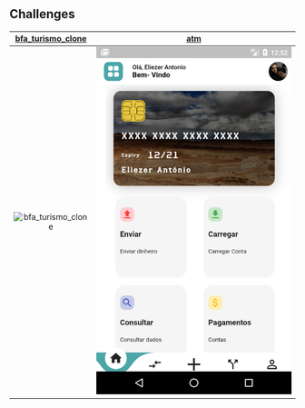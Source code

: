 # 

## Challenges



|[bfa_turismo_clone](bfa_turismo_clone)|[atm](atm)|
|:-:|:-:|
|![bfa_turismo_clone](bfa_turismo_clone/screen_shots/01gif.gif)|![atm](atm/screen_shots/home.png)|
